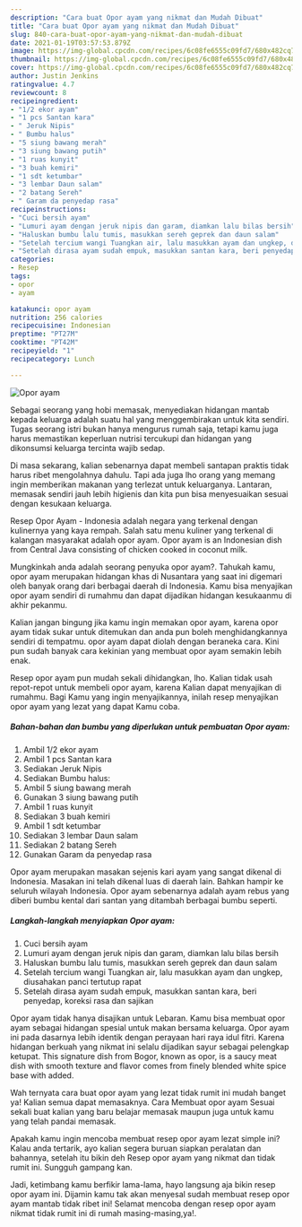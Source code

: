 ```yaml
---
description: "Cara buat Opor ayam yang nikmat dan Mudah Dibuat"
title: "Cara buat Opor ayam yang nikmat dan Mudah Dibuat"
slug: 840-cara-buat-opor-ayam-yang-nikmat-dan-mudah-dibuat
date: 2021-01-19T03:57:53.879Z
image: https://img-global.cpcdn.com/recipes/6c08fe6555c09fd7/680x482cq70/opor-ayam-foto-resep-utama.jpg
thumbnail: https://img-global.cpcdn.com/recipes/6c08fe6555c09fd7/680x482cq70/opor-ayam-foto-resep-utama.jpg
cover: https://img-global.cpcdn.com/recipes/6c08fe6555c09fd7/680x482cq70/opor-ayam-foto-resep-utama.jpg
author: Justin Jenkins
ratingvalue: 4.7
reviewcount: 8
recipeingredient:
- "1/2 ekor ayam"
- "1 pcs Santan kara"
- " Jeruk Nipis"
- " Bumbu halus"
- "5 siung bawang merah"
- "3 siung bawang putih"
- "1 ruas kunyit"
- "3 buah kemiri"
- "1 sdt ketumbar"
- "3 lembar Daun salam"
- "2 batang Sereh"
- " Garam da penyedap rasa"
recipeinstructions:
- "Cuci bersih ayam"
- "Lumuri ayam dengan jeruk nipis dan garam, diamkan lalu bilas bersih"
- "Haluskan bumbu lalu tumis, masukkan sereh geprek dan daun salam"
- "Setelah tercium wangi Tuangkan air, lalu masukkan ayam dan ungkep, diusahakan panci tertutup rapat"
- "Setelah dirasa ayam sudah empuk, masukkan santan kara, beri penyedap, koreksi rasa dan sajikan"
categories:
- Resep
tags:
- opor
- ayam

katakunci: opor ayam 
nutrition: 256 calories
recipecuisine: Indonesian
preptime: "PT27M"
cooktime: "PT42M"
recipeyield: "1"
recipecategory: Lunch

---
```



![Opor ayam](https://img-global.cpcdn.com/recipes/6c08fe6555c09fd7/680x482cq70/opor-ayam-foto-resep-utama.jpg)

Sebagai seorang yang hobi memasak, menyediakan hidangan mantab kepada keluarga adalah suatu hal yang menggembirakan untuk kita sendiri. Tugas seorang istri bukan hanya mengurus rumah saja, tetapi kamu juga harus memastikan keperluan nutrisi tercukupi dan hidangan yang dikonsumsi keluarga tercinta wajib sedap.

Di masa  sekarang, kalian sebenarnya dapat membeli santapan praktis tidak harus ribet mengolahnya dahulu. Tapi ada juga lho orang yang memang ingin memberikan makanan yang terlezat untuk keluarganya. Lantaran, memasak sendiri jauh lebih higienis dan kita pun bisa menyesuaikan sesuai dengan kesukaan keluarga. 

Resep Opor Ayam - Indonesia adalah negara yang terkenal dengan kulinernya yang kaya rempah. Salah satu menu kuliner yang terkenal di kalangan masyarakat adalah opor ayam. Opor ayam is an Indonesian dish from Central Java consisting of chicken cooked in coconut milk.

Mungkinkah anda adalah seorang penyuka opor ayam?. Tahukah kamu, opor ayam merupakan hidangan khas di Nusantara yang saat ini digemari oleh banyak orang dari berbagai daerah di Indonesia. Kamu bisa menyajikan opor ayam sendiri di rumahmu dan dapat dijadikan hidangan kesukaanmu di akhir pekanmu.

Kalian jangan bingung jika kamu ingin memakan opor ayam, karena opor ayam tidak sukar untuk ditemukan dan anda pun boleh menghidangkannya sendiri di tempatmu. opor ayam dapat diolah dengan beraneka cara. Kini pun sudah banyak cara kekinian yang membuat opor ayam semakin lebih enak.

Resep opor ayam pun mudah sekali dihidangkan, lho. Kalian tidak usah repot-repot untuk membeli opor ayam, karena Kalian dapat menyajikan di rumahmu. Bagi Kamu yang ingin menyajikannya, inilah resep menyajikan opor ayam yang lezat yang dapat Kamu coba.

<!--inarticleads1-->

##### Bahan-bahan dan bumbu yang diperlukan untuk pembuatan Opor ayam:

1. Ambil 1/2 ekor ayam
1. Ambil 1 pcs Santan kara
1. Sediakan  Jeruk Nipis
1. Sediakan  Bumbu halus:
1. Ambil 5 siung bawang merah
1. Gunakan 3 siung bawang putih
1. Ambil 1 ruas kunyit
1. Sediakan 3 buah kemiri
1. Ambil 1 sdt ketumbar
1. Sediakan 3 lembar Daun salam
1. Sediakan 2 batang Sereh
1. Gunakan  Garam da penyedap rasa


Opor ayam merupakan masakan sejenis kari ayam yang sangat dikenal di Indonesia. Masakan ini telah dikenal luas di daerah lain. Bahkan hampir ke seluruh wilayah Indonesia. Opor ayam sebenarnya adalah ayam rebus yang diberi bumbu kental dari santan yang ditambah berbagai bumbu seperti. 

<!--inarticleads2-->

##### Langkah-langkah menyiapkan Opor ayam:

1. Cuci bersih ayam
1. Lumuri ayam dengan jeruk nipis dan garam, diamkan lalu bilas bersih
1. Haluskan bumbu lalu tumis, masukkan sereh geprek dan daun salam
1. Setelah tercium wangi Tuangkan air, lalu masukkan ayam dan ungkep, diusahakan panci tertutup rapat
1. Setelah dirasa ayam sudah empuk, masukkan santan kara, beri penyedap, koreksi rasa dan sajikan


Opor ayam tidak hanya disajikan untuk Lebaran. Kamu bisa membuat opor ayam sebagai hidangan spesial untuk makan bersama keluarga. Opor ayam ini pada dasarnya lebih identik dengan perayaan hari raya idul fitri. Karena hidangan berkuah yang nikmat ini selalu dijadikan sayur sebagai pelengkap ketupat. This signature dish from Bogor, known as opor, is a saucy meat dish with smooth texture and flavor comes from finely blended white spice base with added. 

Wah ternyata cara buat opor ayam yang lezat tidak rumit ini mudah banget ya! Kalian semua dapat memasaknya. Cara Membuat opor ayam Sesuai sekali buat kalian yang baru belajar memasak maupun juga untuk kamu yang telah pandai memasak.

Apakah kamu ingin mencoba membuat resep opor ayam lezat simple ini? Kalau anda tertarik, ayo kalian segera buruan siapkan peralatan dan bahannya, setelah itu bikin deh Resep opor ayam yang nikmat dan tidak rumit ini. Sungguh gampang kan. 

Jadi, ketimbang kamu berfikir lama-lama, hayo langsung aja bikin resep opor ayam ini. Dijamin kamu tak akan menyesal sudah membuat resep opor ayam mantab tidak ribet ini! Selamat mencoba dengan resep opor ayam nikmat tidak rumit ini di rumah masing-masing,ya!.

